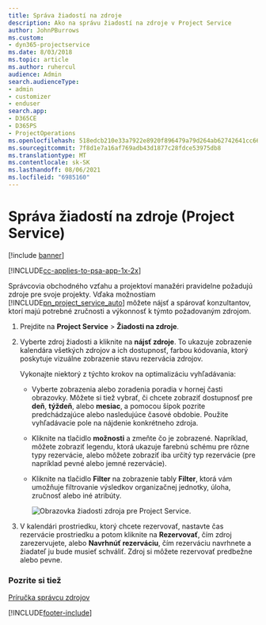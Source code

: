 ```yaml
---
title: Správa žiadostí na zdroje
description: Ako na správu žiadostí na zdroje v Project Service
author: JohnPBurrows
ms.custom:
- dyn365-projectservice
ms.date: 8/03/2018
ms.topic: article
ms.author: ruhercul
audience: Admin
search.audienceType:
- admin
- customizer
- enduser
search.app:
- D365CE
- D365PS
- ProjectOperations
ms.openlocfilehash: 518edcb210e33a7922e8920f896479a79d264ab62742641cc66b7c3a33b6c6e8
ms.sourcegitcommit: 7f8d1e7a16af769adb43d1877c28fdce53975db8
ms.translationtype: MT
ms.contentlocale: sk-SK
ms.lasthandoff: 08/06/2021
ms.locfileid: "6985160"
---
```

# <a name="manage-resource-requests-project-service"></a>Správa žiadostí na zdroje (Project Service)

[!include [banner](../includes/psa-now-project-operations.md)]

[!INCLUDE[cc-applies-to-psa-app-1x-2x](../includes/cc-applies-to-psa-app-1x-2x.md)]

Správcovia obchodného vzťahu a projektoví manažéri pravidelne požadujú zdroje pre svoje projekty. Vďaka možnostiam [!INCLUDE[pn_project_service_auto](../includes/pn-project-service-auto.md)] môžete nájsť a spárovať konzultantov, ktorí majú potrebné zručnosti a výkonnosť k týmto požadovaným zdrojom.  
  
1. Prejdite na **Project Service** > **Žiadosti na zdroje**.  
  
2. Vyberte zdroj žiadosti a kliknite na **nájsť zdroje**. To ukazuje zobrazenie kalendára všetkých zdrojov a ich dostupnosť, farbou kódovania, ktorý poskytuje vizuálne zobrazenie stavu rezervácia zdrojov.  
  
    Vykonajte niektorý z týchto krokov na optimalizáciu vyhľadávania:  
  
   -   Vyberte zobrazenia alebo zoradenia poradia v hornej časti obrazovky. Môžete si tiež vybrať, či chcete zobraziť dostupnosť pre **deň**, **týždeň**, alebo **mesiac**, a pomocou šípok pozrite predchádzajúce alebo nasledujúce časové obdobie. Použite vyhľadávacie pole na nájdenie konkrétneho zdroja.  
  
   -   Kliknite na tlačidlo **možnosti** a zmeňte čo je zobrazené. Napríklad, môžete zobraziť legendu, ktorá ukazuje farebnú schému pre rôzne typy rezervácie, alebo môžete zobraziť iba určitý typ rezervácie (pre napríklad pevné alebo jemné rezervácie).  
  
   -   Kliknite na tlačidlo **Filter** na zobrazenie tably **Filter**, ktorá vám umožňuje filtrovanie výsledkov organizačnej jednotky, úloha, zručnosť alebo iné atribúty.  
  
       ![Obrazovka žiadosti zdroja pre Project Service.](../psa/media/project-service-resource-request-screen.png "Obrazovka žiadosti zdroja pre Project Service")  
  
3. V kalendári prostriedku, ktorý chcete rezervovať, nastavte čas rezervácie prostriedku a potom kliknite na **Rezervovať**, čím zdroj zarezervujete, alebo **Navrhnúť rezerváciu**, čím rezerváciu navrhnete a žiadateľ ju bude musieť schváliť. Zdroj si môžete rezervovať predbežne alebo pevne.  
  
### <a name="see-also"></a>Pozrite si tiež  
 [Príručka správcu zdrojov](../psa/resource-manager-guide.md)


[!INCLUDE[footer-include](../includes/footer-banner.md)]